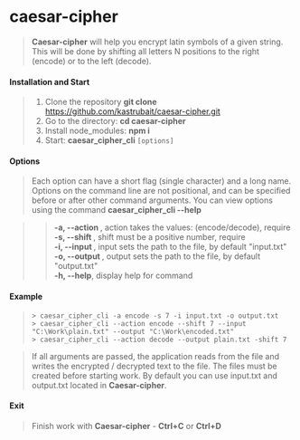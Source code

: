 # caesar-cipher

> **Сaesar-cipher** will help you encrypt latin symbols of a given string. This will be done by shifting all letters N positions to the right (encode) or to the left (decode).

#### Installation and Start
> 1. Clone the repository
    **git clone** https://github.com/kastrubait/caesar-cipher.git
> 2. Go to the directory:
    **cd caesar-cipher**
> 3. Install node_modules:
   **npm i**
> 4. Start:
    **caesar_cipher_cli** `[options]`

#### Options
> Each option can have a short flag (single character) and a long name. Options on the command line are not positional, and can be specified before or after other command arguments. You can view options using the command  **caesar_cipher_cli  --help**

 >>**-a, --action <string>**, action takes the values: (encode/decode), require  
 >>**-s, --shift <number>**, shift must be a positive number, require   
 >>**-i, --input <string>**, input sets the path to the file, by default "input.txt"  
 >>**-o, --output <string>**, output sets the path to the file, by default "output.txt"  
 >>**-h, --help**, display help for command
 
 #### Example  
 > `> caesar_cipher_cli -a encode -s 7 -i input.txt -o output.txt`  
 > `> caesar_cipher_cli --action encode --shift 7 --input "C:\Work\plain.txt" --output "C:\Work\encoded.txt"`   
 > `> caesar_cipher_cli --action decode --output plain.txt -shift 7` 
 
 > If all arguments are passed, the application reads from the file and writes the encrypted / decrypted text to the file. The files must be created before starting work. By default you can use input.txt and output.txt located in **Сaesar-cipher**.
 
 #### Exit  
 > Finish work with **Сaesar-cipher** - **Сtrl+C** or **Ctrl+D**
